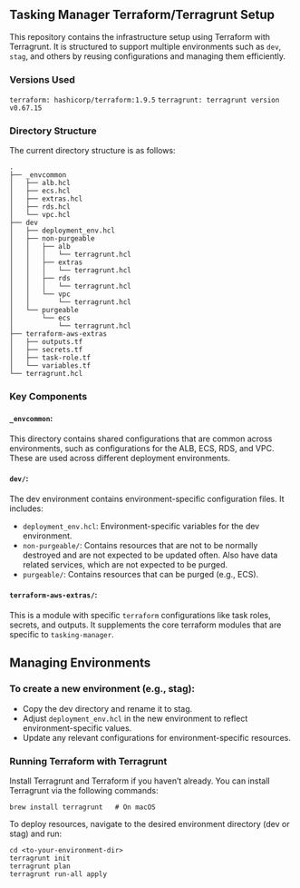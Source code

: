 ## Tasking Manager Terraform/Terragrunt Setup

This repository contains the infrastructure setup using Terraform with Terragrunt. It is structured to support multiple environments such as `dev`, `stag`, and others by reusing configurations and managing them efficiently.

### Versions Used

`terraform: hashicorp/terraform:1.9.5`
`terragrunt: terragrunt version v0.67.15`


### Directory Structure

The current directory structure is as follows:
```
.
├── _envcommon
│   ├── alb.hcl
│   ├── ecs.hcl
│   ├── extras.hcl
│   ├── rds.hcl
│   └── vpc.hcl
├── dev
│   ├── deployment_env.hcl
│   ├── non-purgeable
│   │   ├── alb
│   │   │   └── terragrunt.hcl
│   │   ├── extras
│   │   │   └── terragrunt.hcl
│   │   ├── rds
│   │   │   └── terragrunt.hcl
│   │   └── vpc
│   │       └── terragrunt.hcl
│   └── purgeable
│       └── ecs
│           └── terragrunt.hcl
├── terraform-aws-extras
│   ├── outputs.tf
│   ├── secrets.tf
│   ├── task-role.tf
│   └── variables.tf
└── terragrunt.hcl
```

### Key Components

#### `_envcommon`: 
This directory contains shared configurations that are common across environments, such as configurations for the ALB, ECS, RDS, and VPC. These are used across different deployment environments.

#### `dev/`: 
The dev environment contains environment-specific configuration files. 
It includes:
- `deployment_env.hcl`: Environment-specific variables for the dev environment.
- `non-purgeable/`: Contains resources that are not to be normally destroyed and are not expected to be updated often. Also have data related services, which are not expected to be purged.
- `purgeable/`: Contains resources that can be purged (e.g., ECS).

#### `terraform-aws-extras/`: 
This is a module with specific `terraform` configurations like task roles, secrets, and outputs. It supplements the core terraform modules that are specific to `tasking-manager`.

## Managing Environments

### To create a new environment (e.g., stag):

- Copy the dev directory and rename it to stag.
- Adjust `deployment_env.hcl` in the new environment to reflect environment-specific values.
- Update any relevant configurations for environment-specific resources.

### Running Terraform with Terragrunt

Install Terragrunt and Terraform if you haven’t already.
You can install Terragrunt via the following commands:
```
brew install terragrunt   # On macOS
```
To deploy resources, navigate to the desired environment directory (dev or stag) and run:
```
cd <to-your-environment-dir>
terragrunt init
terragrunt plan
terragrunt run-all apply
```
